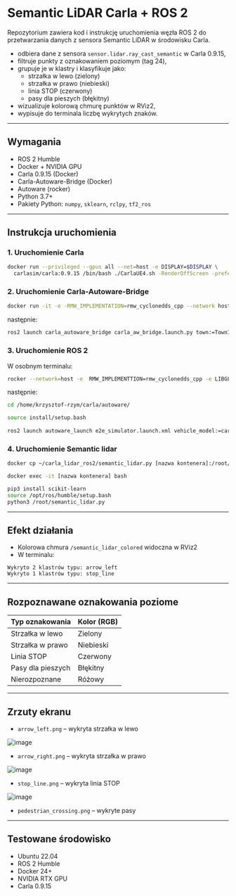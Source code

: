 # Semantic LiDAR Carla + ROS 2

Repozytorium zawiera kod i instrukcję uruchomienia węzła ROS 2 do przetwarzania danych z sensora Semantic LiDAR w środowisku Carla.

- odbiera dane z sensora `sensor.lidar.ray_cast_semantic` w Carla 0.9.15,
- filtruje punkty z oznakowaniem poziomym (tag 24),
- grupuje je w klastry i klasyfikuje jako:
  - strzałka w lewo (zielony)
  - strzałka w prawo (niebieski)
  - linia STOP (czerwony)
  - pasy dla pieszych (błękitny)
- wizualizuje kolorową chmurę punktów w RViz2,
- wypisuje do terminala liczbę wykrytych znaków.

---

## Wymagania

- ROS 2 Humble
- Docker + NVIDIA GPU
- Carla 0.9.15 (Docker)
- Carla-Autoware-Bridge (Docker)
- Autoware (rocker)
- Python 3.7+
- Pakiety Python: `numpy`, `sklearn`, `rclpy`, `tf2_ros`

---

## Instrukcja uruchomienia

### 1. Uruchomienie Carla

```bash
docker run --privileged --gpus all --net=host -e DISPLAY=$DISPLAY \
  carlasim/carla:0.9.15 /bin/bash ./CarlaUE4.sh -RenderOffScreen -prefernvidia -quality-level=Low
```

### 2. Uruchomienie Carla-Autoware-Bridge

```bash
docker run -it -e -RMW_IMPLEMENTATION=rmw_cyclonedds_cpp --network host tumgeka/carla-autoware-bridge:latest
```

następnie:
```bash
ros2 launch carla_autoware_bridge carla_aw_bridge.launch.py town:=Town10HD timeout:=500
```

### 3. Uruchomienie ROS 2

W osobnym terminalu:

```bash
rocker --network=host -e  RMW_IMPLEMENTTION=rmw_cyclonedds_cpp -e LIBGL_ALWAYS_SOFTWARE=1 --x11 --nvidia --volume ~/carla:/home/krzysztof-rzym/carla -- ghcr.io/autowarefoundation/autoware:humble-2024.01-cuda-amd64
```

następnie:
```bash
cd /home/krzysztof-rzym/carla/autoware/

source install/setup.bash
	
ros2 launch autoware_launch e2e_simulator.launch.xml vehicle_model:=carla_t2_vehicle sensor_model:=carla_t2_sensor_kit map_path:=/home/krzysztof-rzym/carla/Town10
```

### 4. Uruchomienie Semantic lidar 
```bash
docker cp ~/carla_lidar_ros2/semantic_lidar.py [nazwa kontenera]:/root/

docker exec -it [nazwa kontenera] bash

pip3 install scikit-learn
source /opt/ros/humble/setup.bash
python3 /root/semantic_lidar.py
```
---

## Efekt działania

- Kolorowa chmura `/semantic_lidar_colored` widoczna w RViz2
- W terminalu:

```
Wykryto 2 klastrów typu: arrow_left
Wykryto 1 klastrów typu: stop_line
```

---

## Rozpoznawane oznakowania poziome

| Typ oznakowania       | Kolor (RGB) |
|------------------------|-------------|
| Strzałka w lewo       | Zielony     |
| Strzałka w prawo      | Niebieski   |
| Linia STOP            | Czerwony    |
| Pasy dla pieszych     | Błękitny    |
| Nierozpoznane         | Różowy      |

---

## Zrzuty ekranu
- `arrow_left.png` – wykryta strzałka w lewo


![image](https://github.com/user-attachments/assets/337c0168-5909-4fa5-8c9b-c71171c42b45)
- `arrow_right.png` – wykryta strzałka w prawo

  
![image](https://github.com/user-attachments/assets/3471f653-41c8-41a4-8ab1-cec5d2af76bc)
- `stop_line.png` – wykryta linia STOP
  
  
![image](https://github.com/user-attachments/assets/8f3184f1-4907-4637-b949-7e214a6211df)
- `pedestrian_crossing.png` – wykryte pasy

---

## Testowane środowisko

- Ubuntu 22.04
- ROS 2 Humble
- Docker 24+
- NVIDIA RTX GPU
- Carla 0.9.15
